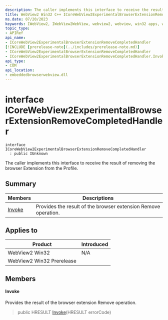 ```yaml
---
description: The caller implements this interface to receive the result of removing the browser Extension from the Profile.
title: WebView2 Win32 C++ ICoreWebView2ExperimentalBrowserExtensionRemoveCompletedHandler
ms.date: 07/20/2023
keywords: IWebView2, IWebView2WebView, webview2, webview, win32 apps, win32, edge, ICoreWebView2, ICoreWebView2Controller, browser control, edge html, ICoreWebView2ExperimentalBrowserExtensionRemoveCompletedHandler
topic_type: 
- APIRef
api_name:
- ICoreWebView2ExperimentalBrowserExtensionRemoveCompletedHandler
[!INCLUDE [prerelease-note](../includes/prerelease-note.md)]
- ICoreWebView2ExperimentalBrowserExtensionRemoveCompletedHandler
- ICoreWebView2ExperimentalBrowserExtensionRemoveCompletedHandler.Invoke
api_type:
- COM
api_location:
- embeddedbrowserwebview.dll
---
```


# interface ICoreWebView2ExperimentalBrowserExtensionRemoveCompletedHandler

```
interface ICoreWebView2ExperimentalBrowserExtensionRemoveCompletedHandler
  : public IUnknown
```

The caller implements this interface to receive the result of removing the browser Extension from the Profile.

## Summary

 Members                        | Descriptions
--------------------------------|---------------------------------------------
[Invoke](#invoke) | Provides the result of the browser extension Remove operation.

## Applies to

Product                         | Introduced
--------------------------------|---------------------------------------------
WebView2 Win32            |    N/A
WebView2 Win32 Prerelease |    

## Members

#### Invoke

Provides the result of the browser extension Remove operation.

> public HRESULT [Invoke](#invoke)(HRESULT errorCode)

